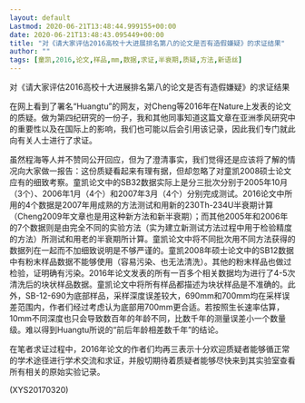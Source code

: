 ```yaml
---
layout: default
Lastmod: 2020-06-21T13:48:44.999155+00:00
date: 2020-06-21T13:48:43.095449+00:00
title: "对《请大家评估2016高校十大进展排名第八的论文是否有造假嫌疑》的求证结果"
author: ""
tags: [童凯,2016,论文,样品,mm,数据,求证,半衰期,质疑,方法,新语丝]
---
```


对《请大家评估2016高校十大进展排名第八的论文是否有造假嫌疑》的求证结果

在网上看到了署名“Huangtu”的网友，对Cheng等2016年在Nature上发表的论文的质疑。做为第四纪研究的一份子，我和其他同事知道这篇文章在亚洲季风研究中的重要性以及在国际上的影响，我们也可能以后会引用该记录，因此我们专门就此向有关人士进行了求证。

虽然程海等人并不赞同公开回应，但为了澄清事实，我们觉得还是应该将了解的情况向大家做一报告：这份质疑看起来有理有据，但却忽略了对童凯2008硕士论文应有的细致考察。童凯论文中的SB32数据实际上是分三批次分别于2005年10月（3个）、2006年1月（4个）和2007年3月（4个）分别完成测试。2016论文中所用的4个数据是2007年用成熟的方法测试和用新的230Th-234U半衰期计算（Cheng2009年文章也是用这种新方法和新半衰期）；而其他2005年和2006年的7个数据则是由完全不同的实验方法（实为建立新测试方法过程中用于检验精度的方法）所测试和用老的半衰期所计算。童凯论文中将不同批次用不同方法获得的数据列在一起而不加细致说明是不够严谨的。童凯2008年硕士论文中的SB12数据中有粉末样品数据不能够使用（容易污染、也无法清洗）。其他的粉末样品也做过检验，证明确有污染。2016年论文发表的所有一百多个相关数据均为进行了4-5次清洗后的块状样品数据。童凯论文中将所有样品都描述为块状样品是不准确的。此外，SB-12-690为底部样品，采样深度误差较大，690mm和700mm均在采样误差范围内，作者们经过考虑认为底部用700mm更合适。若按照生长速率估算，10mm不同深度也只会导致数百年的年龄不同，比数千年的测量误差小一个数量级。难以得到Huangtu所说的“前后年龄相差数千年”的结论。

在笔者求证过程中，2016年论文的作者们均再三表示十分欢迎质疑者能够循正常的学术途径进行学术交流和求证，并殷切期待着质疑者能够尽快来到其实验室查看所有相关的原始实验记录。

(XYS20170320)

